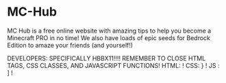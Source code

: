 # MC-Hub
MC Hub is a free online website with amazing tips to help you become a Minecraft PRO in no time! We also have loads of epic seeds for Bedrock Edition to amaze your friends (and yourself!)

DEVELOPERS: SPECIFICALLY HBBX11!!!! REMEMBER TO CLOSE HTML TAGS, CSS CLASSES, AND JAVASCRIPT FUNCTIONS! 
HTML: </div> !
CSS: } !
JS : ] !
